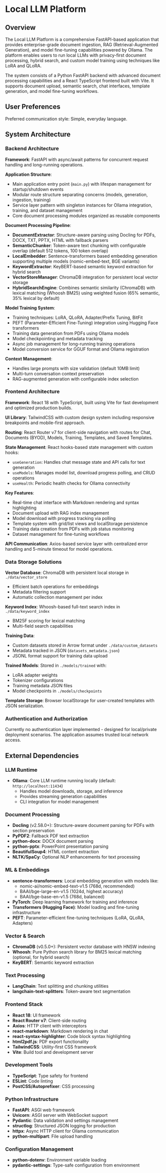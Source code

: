 # Local LLM Platform

## Overview

The Local LLM Platform is a comprehensive FastAPI-based application that provides enterprise-grade document ingestion, RAG (Retrieval-Augmented Generation), and model fine-tuning capabilities powered by Ollama. The platform enables users to run local LLMs with privacy-first document processing, hybrid search, and custom model training using techniques like LoRA and QLoRA.

The system consists of a Python FastAPI backend with advanced document processing capabilities and a React TypeScript frontend built with Vite. It supports document upload, semantic search, chat interfaces, template generation, and model fine-tuning workflows.

## User Preferences

Preferred communication style: Simple, everyday language.

## System Architecture

### Backend Architecture

**Framework**: FastAPI with async/await patterns for concurrent request handling and long-running operations.

**Application Structure**:
- Main application entry point (`main.py`) with lifespan management for startup/shutdown events
- Modular route structure separating concerns (models, generation, ingestion, training)
- Service layer pattern with singleton instances for Ollama integration, training, and dataset management
- Core document processing modules organized as reusable components

**Document Processing Pipeline**:
- **DocumentExtractor**: Structure-aware parsing using Docling for PDFs, DOCX, TXT, PPTX, HTML with fallback parsers
- **SemanticChunker**: Token-aware text chunking with configurable overlap (default 512 tokens, 100 token overlap)
- **LocalEmbedder**: Sentence-transformers based embedding generation supporting multiple models (nomic-embed-text, BGE variants)
- **KeywordExtractor**: KeyBERT-based semantic keyword extraction for hybrid search
- **VectorStoreManager**: ChromaDB integration for persistent local vector storage
- **HybridSearchEngine**: Combines semantic similarity (ChromaDB) with lexical matching (Whoosh BM25) using weighted fusion (65% semantic, 35% lexical by default)

**Model Training System**:
- Training techniques: LoRA, QLoRA, Adapter/Prefix Tuning, BitFit
- PEFT (Parameter-Efficient Fine-Tuning) integration using Hugging Face transformers
- Training data generation from PDFs using Ollama models
- Model checkpointing and metadata tracking
- Async job management for long-running training operations
- Model conversion service for GGUF format and Ollama registration

**Context Management**: 
- Handles large prompts with size validation (default 10MB limit)
- Multi-turn conversation context preservation
- RAG-augmented generation with configurable index selection

### Frontend Architecture

**Framework**: React 18 with TypeScript, built using Vite for fast development and optimized production builds.

**UI Library**: TailwindCSS with custom design system including responsive breakpoints and mobile-first approach.

**Routing**: React Router v7 for client-side navigation with routes for Chat, Documents (BYOD), Models, Training, Templates, and Saved Templates.

**State Management**: React hooks-based state management with custom hooks:
- `useGeneration`: Handles chat message state and API calls for text generation
- `useModels`: Manages model list, download progress polling, and CRUD operations
- `useHealth`: Periodic health checks for Ollama connectivity

**Key Features**:
- Real-time chat interface with Markdown rendering and syntax highlighting
- Document upload with RAG index management
- Model download with progress tracking via polling
- Template system with grid/list views and localStorage persistence
- Training data creation from PDFs with job status monitoring
- Dataset management for fine-tuning workflows

**API Communication**: Axios-based service layer with centralized error handling and 5-minute timeout for model operations.

### Data Storage Solutions

**Vector Database**: ChromaDB with persistent local storage in `./data/vector_store`
- Efficient batch operations for embeddings
- Metadata filtering support
- Automatic collection management per index

**Keyword Index**: Whoosh-based full-text search index in `./data/keyword_index`
- BM25F scoring for lexical matching
- Multi-field search capabilities

**Training Data**: 
- Custom datasets stored in Arrow format under `./data/custom_datasets`
- Metadata tracked in JSON (`datasets_metadata.json`)
- JSONL format support for training data upload

**Trained Models**: Stored in `./models/trained` with:
- LoRA adapter weights
- Tokenizer configurations
- Training metadata JSON files
- Model checkpoints in `./models/checkpoints`

**Template Storage**: Browser localStorage for user-created templates with JSON serialization.

### Authentication and Authorization

Currently no authentication layer implemented - designed for local/private deployment scenarios. The application assumes trusted local network access.

## External Dependencies

### LLM Runtime
- **Ollama**: Core LLM runtime running locally (default: `http://localhost:11434`)
  - Handles model downloads, storage, and inference
  - Provides streaming generation capabilities
  - CLI integration for model management

### Document Processing
- **Docling** (v2.58.0+): Structure-aware document parsing for PDFs with section preservation
- **PyPDF2**: Fallback PDF text extraction
- **python-docx**: DOCX document parsing
- **python-pptx**: PowerPoint presentation parsing
- **BeautifulSoup4**: HTML content extraction
- **NLTK/SpaCy**: Optional NLP enhancements for text processing

### ML & Embeddings
- **sentence-transformers**: Local embedding generation with models like:
  - nomic-ai/nomic-embed-text-v1.5 (768d, recommended)
  - BAAI/bge-large-en-v1.5 (1024d, highest accuracy)
  - BAAI/bge-base-en-v1.5 (768d, balanced)
- **PyTorch**: Deep learning framework for training and inference
- **Transformers (Hugging Face)**: Model loading and fine-tuning infrastructure
- **PEFT**: Parameter-efficient fine-tuning techniques (LoRA, QLoRA, Adapters)

### Vector & Search
- **ChromaDB** (v0.5.0+): Persistent vector database with HNSW indexing
- **Whoosh**: Pure Python search library for BM25 lexical matching (optional, for hybrid search)
- **KeyBERT**: Semantic keyword extraction

### Text Processing
- **LangChain**: Text splitting and chunking utilities
- **langchain-text-splitters**: Token-aware text segmentation

### Frontend Stack
- **React 18**: UI framework
- **React Router v7**: Client-side routing
- **Axios**: HTTP client with interceptors
- **react-markdown**: Markdown rendering in chat
- **react-syntax-highlighter**: Code block syntax highlighting
- **html2pdf.js**: PDF export functionality
- **TailwindCSS**: Utility-first CSS framework
- **Vite**: Build tool and development server

### Development Tools
- **TypeScript**: Type safety for frontend
- **ESLint**: Code linting
- **PostCSS/Autoprefixer**: CSS processing

### Python Infrastructure
- **FastAPI**: ASGI web framework
- **Uvicorn**: ASGI server with WebSocket support
- **Pydantic**: Data validation and settings management
- **structlog**: Structured JSON logging for production
- **httpx**: Async HTTP client for Ollama communication
- **python-multipart**: File upload handling

### Configuration Management
- **python-dotenv**: Environment variable loading
- **pydantic-settings**: Type-safe configuration from environment